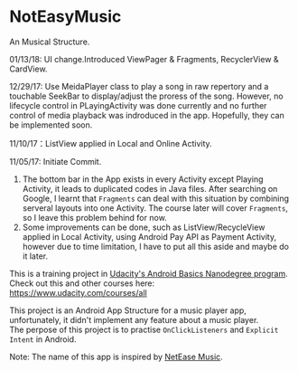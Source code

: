 # NotEasyMusic
An Musical Structure.

01/13/18: UI change.Introduced ViewPager & Fragments, RecyclerView & CardView.

12/29/17: Use MeidaPlayer class to play a song in raw repertory and a touchable SeekBar to display/adjust the proress of the song. However, no lifecycle control in PLayingActivity was done currently and no further control of media playback was indroduced in the app. Hopefully, they can be implemented soon.

11/10/17：ListView applied in Local and Online Activity.

11/05/17: Initiate Commit.
1. The bottom bar in the App exists in every Activity except Playing Activity, it leads to duplicated codes in Java files. After searching on Google, I learnt that `Fragments` can deal with this situation by combining serveral layouts into one Activity. The course later will cover `Fragments`, so I leave this problem behind for now.
2. Some improvements can be done, such as ListView/RecycleView applied in Local Activity, using Android Pay API as Payment Activity, however due to time limitation, I have to put all this aside and maybe do it later. 

This is a training project in [Udacity's Android Basics Nanodegree program](https://www.udacity.com/course/android-basics-nanodegree-by-google--nd803).  
Check out this and other courses here: https://www.udacity.com/courses/all

This project is an Android App Structure for a music player app, unfortunately, it didn't implement any feature about a music player.  
The perpose of this project is to practise `OnClickListeners` and `Explicit Intent` in Android.

Note: The name of this app is inspired by [NetEase Music](https://music.163.com/).
